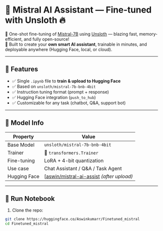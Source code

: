 # 🤖 Mistral AI Assistant — Fine-tuned with Unsloth 🔥

🚀 One-shot fine-tuning of [Mistral-7B](https://huggingface.co/mistralai/Mistral-7B-v0.1) using [Unsloth](https://github.com/unslothai/unsloth) — blazing fast, memory-efficient, and fully open-source!  
🎯 Built to create your **own smart AI assistant**, trainable in minutes, and deployable anywhere (Hugging Face, local, or cloud).

---

## 📌 Features
- ✅ Single `.ipynb` file to **train & upload to Hugging Face**
- ✅ Based on `unsloth/mistral-7b-bnb-4bit`
- ✅ Instruction tuning format (prompt + response)
- ✅ Hugging Face integration (`push_to_hub`)
- ✅ Customizable for any task (chatbot, Q&A, support bot)

---

## 🧠 Model Info

| Property       | Value                                  |
|----------------|----------------------------------------|
| Base Model     | `unsloth/mistral-7b-bnb-4bit`          |
| Trainer        | 🤗 `transformers.Trainer`              |
| Fine-tuning    | LoRA + 4-bit quantization              |
| Use case       | Chat Assistant / Q&A / Task Agent      |
| Hugging Face   | [[aswin/mistral-ai-assist](https://huggingface.co/Aswinkumarr/Finetuned_mistral) *(after upload)* |

---

## 🧪 Run Notebook

1. Clone the repo:
```bash
git clone https://huggingface.co/Aswinkumarr/Finetuned_mistral
cd Finetuned_mistral
